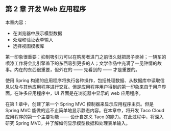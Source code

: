 ## 第 2 章 开发 Web 应用程序

本章内容：

- 在浏览器中展示模型数据
- 处理和验证表单输入
- 选择视图模板库

第一印象很重要：抑制吸引力可以在购房者进门之前很久就把房子卖掉；一辆车的喷漆工作将会比引擎盖下的东西吸引更多的人；文学作品中充满了一见钟情的故事。内在的东西很重要，但外在的 —— 先看到的 —— 才是重要的。

使用 Spring 构建的应用程序将执行各种操作，包括处理数据、从数据库中读取信息以及与其他应用程序进行交互。但是应用程序用户得到的第一印象来自于用户界面。在许多应用程序中，UI 界面是在浏览器中显示的 web 应用程序。

在第 1 章中，创建了第一个 Spring MVC 控制器来显示应用程序主页。但是 Spring MVC 能做的远不止简单地显示静态内容。在本章中，将开发 Taco Cloud 应用程序的第一个主要功能 —— 设计自定义 Taco 的能力。在此过程中，将深入研究 Spring MVC，并了解如何显示模型数据和处理表单输入。
